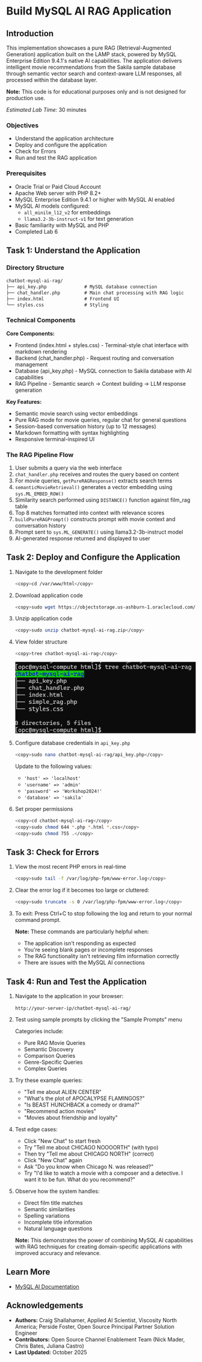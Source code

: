 # Build MySQL AI RAG Application

## Introduction

This implementation showcases a pure RAG (Retrieval-Augmented Generation) application built on the LAMP stack, powered by MySQL Enterprise Edition 9.4.1's native AI capabilities. The application delivers intelligent movie recommendations from the Sakila sample database through semantic vector search and context-aware LLM responses, all processed within the database layer.

**Note:** This code is for educational purposes only and is not designed for production use.

_Estimated Lab Time:_ 30 minutes

### Objectives

- Understand the application architecture
- Deploy and configure the application
- Check for Errors
- Run and test the RAG application

### Prerequisites

- Oracle Trial or Paid Cloud Account
- Apache Web server with PHP 8.2+
- MySQL Enterprise Edition 9.4.1 or higher with MySQL AI enabled
- MySQL AI models configured:
  - `all_minilm_l12_v2` for embeddings
  - `llama3.2-3b-instruct-v1` for text generation
- Basic familiarity with MySQL and PHP
- Completed Lab 6

## Task 1: Understand the Application

### Directory Structure

```
chatbot-mysql-ai-rag/
├── api_key.php              # MySQL database connection
├── chat_handler.php         # Main chat processing with RAG logic
├── index.html               # Frontend UI
└── styles.css               # Styling
```

### Technical Components

**Core Components:**
- Frontend (index.html + styles.css) - Terminal-style chat interface with markdown rendering
- Backend (chat_handler.php) - Request routing and conversation management
- Database (api_key.php) - MySQL connection to Sakila database with AI capabilities
- RAG Pipeline - Semantic search → Context building → LLM response generation

**Key Features:**
- Semantic movie search using vector embeddings
- Pure RAG mode for movie queries, regular chat for general questions
- Session-based conversation history (up to 12 messages)
- Markdown formatting with syntax highlighting
- Responsive terminal-inspired UI

### The RAG Pipeline Flow

1. User submits a query via the web interface
2. `chat_handler.php` receives and routes the query based on content
3. For movie queries, `getPureRAGResponse()` extracts search terms
4. `semanticMovieRetrieval()` generates a vector embedding using `sys.ML_EMBED_ROW()`
5. Similarity search performed using `DISTANCE()` function against film_rag table
6. Top 8 matches formatted into context with relevance scores
7. `buildPureRAGPrompt()` constructs prompt with movie context and conversation history
8. Prompt sent to `sys.ML_GENERATE()` using llama3.2-3b-instruct model
9. AI-generated response returned and displayed to user

## Task 2: Deploy and Configure the Application

1. Navigate to the development folder

    ```bash
    <copy>cd /var/www/html</copy>
    ```

2. Download application code

    ```bash
    <copy>sudo wget https://objectstorage.us-ashburn-1.oraclecloud.com/p/Jpp9H3R-FwV2DTHA1m3NkjBcPM5VyN5m2ASaizg1BPnG6x79hmJMig6g-98kFSKB/n/idazzjlcjqzj/b/mysql-ai-store/o/chatbot-mysql-ai-rag.zip</copy>
    ```

3. Unzip application code

    ```bash
    <copy>sudo unzip chatbot-mysql-ai-rag.zip</copy>
    ```

4. View folder structure

    ```bash
    <copy>tree chatbot-mysql-ai-rag</copy>
    ```
    ![chatbot-mysql-ai-rag folder content](./images/chatbot-mysql-ai-rag-tree.png "chatbot-mysql-ai-rag folder content")

5. Configure database credentials in `api_key.php`

    ```bash
    <copy>sudo nano chatbot-mysql-ai-rag/api_key.php</copy>
    ```

    Update to the following values:
    - `'host' => 'localhost'`
    - `'username' => 'admin'`
    - `'password' => 'Workshop2024!'`
    - `'database' => 'sakila'`

6. Set proper permissions

    ```bash
    <copy>cd chatbot-mysql-ai-rag</copy>
    <copy>sudo chmod 644 *.php *.html *.css</copy>
    <copy>sudo chmod 755 .</copy>
    ```



## Task 3: Check for Errors

1. View the most recent PHP errors in real-time

    ```bash
    <copy>sudo tail -f /var/log/php-fpm/www-error.log</copy>
    ```

2. Clear the error log if it becomes too large or cluttered:

    ```bash
    <copy>sudo truncate -s 0 /var/log/php-fpm/www-error.log</copy>
    ```
3. To exit: Press Ctrl+C to stop following the log and return to your normal command prompt.

    **Note:** These commands are particularly helpful when:
    - The application isn't responding as expected
    - You're seeing blank pages or incomplete responses
    - The RAG functionality isn't retrieving film information correctly
    - There are issues with the MySQL AI connections

## Task 4: Run and Test the Application

1. Navigate to the application in your browser:

    `http://your-server-ip/chatbot-mysql-ai-rag/`

2. Test using sample prompts by clicking the "Sample Prompts" menu

    Categories include:
    - Pure RAG Movie Queries
    - Semantic Discovery
    - Comparison Queries
    - Genre-Specific Queries
    - Complex Queries

3. Try these example queries:

    - "Tell me about ALIEN CENTER"
    - "What's the plot of APOCALYPSE FLAMINGOS?"
    - "Is BEAST HUNCHBACK a comedy or drama?"
    - "Recommend action movies"
    - "Movies about friendship and loyalty"

4. Test edge cases:

    - Click "New Chat" to start fresh
    - Try "Tell me about CHICAGO NOOOORTH" (with typo)
    - Then try "Tell me about CHICAGO NORTH" (correct)
    - Click "New Chat" again
    - Ask "Do you know when Chicago N. was released?"
    - Try "I'd like to watch a movie with a composer and a detective. I want it to be fun. What do you recommend?"

5. Observe how the system handles:

    - Direct film title matches
    - Semantic similarities
    - Spelling variations
    - Incomplete title information
    - Natural language questions

    **Note:** This demonstrates the power of combining MySQL AI capabilities with RAG techniques for creating domain-specific applications with improved accuracy and relevance.

## Learn More

- [MySQL AI Documentation](https://dev.mysql.com/doc/mysql-ai/9.4/en/)

## Acknowledgements

- **Authors:** Craig Shallahamer, Applied AI Scientist, Viscosity North America; Perside Foster, Open Source Principal Partner Solution Engineer
- **Contributors:** Open Source Channel Enablement Team (Nick Mader, Chris Bates, Juliana Castro)
- **Last Updated:** October 2025